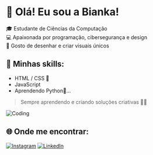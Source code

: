 # 👋 Olá! Eu sou a Bianka!

🎓 Estudante de Ciências da Computação  
💻 Apaixonada por programação, cibersegurança e design  
🎨 Gosto de desenhar e criar visuais únicos

## 🚀 Minhas skills:

- HTML / CSS 🎨
- JavaScript
- Aprendendo Python🐍...


> Sempre aprendendo e criando soluções criativas 🚀✨
>
> 
![Coding](https://media3.giphy.com/media/v1.Y2lkPTc5MGI3NjExMjE1bHdjcGhzaDNxeDZ4ZDU2cGhrbnp6d2Y3aXU2NGk2ZDVoMDB5OCZlcD12MV9pbnRlcm5hbF9naWZfYnlfaWQmY3Q9Zw/mIZ9rPeMKefm0/giphy.gif)

## 🌐 Onde me encontrar:

[![Instagram](https://img.shields.io/badge/-Instagram-%23E4405F?style=for-the-badge&logo=instagram&logoColor=white)]([https://instagram.com/seu_usuario](https://www.instagram.com/y_.santana/))
[![LinkedIn](https://img.shields.io/badge/-LinkedIn-%230077B5?style=for-the-badge&logo=linkedin&logoColor=white)]([https://linkedin.com/in/seu_usuario](https://www.linkedin.com/in/bianka-santos-/))
